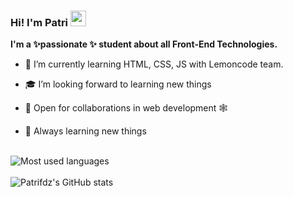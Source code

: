 ### Hi! I'm Patri <img src="https://media.giphy.com/media/hvRJCLFzcasrR4ia7z/giphy.gif" width="25px">

**I'm a ✨passionate ✨ student about all Front-End Technologies.**

<!-- - 🔭 I’m currently working on ... -->
- 🌱 I’m currently learning HTML, CSS, JS with Lemoncode team. 
- 🎓 I’m looking forward to learning new things
- 🤝 Open for collaborations in web development 🕸️
 
- 📝 Always learning new things
<!-- - ⚡ Fun fact: ... --> 
<!-- - 👯 I’m looking to collaborate on ...
- 🤔 I’m looking for help with ...
- 💬 Ask me about ...
- 📫 How to reach me: ... -->
</br>
<img src="https://github-readme-stats.vercel.app/api/top-langs/?username=Patrifdz&layout=compact&theme=react&hide=php&langs_count=6" alt="Most used languages">

</br>
</br>
<img src="https://github-readme-stats.vercel.app/api?username=Patrifdz&show_icons=true&theme=react&count_private=true&hide=contribs" alt="Patrifdz's GitHub stats">



